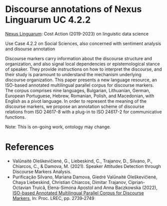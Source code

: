 # Discourse annotations of Nexus Linguarum UC 4.2.2

[Nexus Linguarum](http://nexuslinguarum.eu/): Cost Action (2019-2023) on linguistic data science

Use Case 4.2.2 on Social Sciences, also concerned with sentiment analysis and disourse annotation

 Discourse markers carry information about the discourse structure and organization, and also signal local dependencies or epistemological stance of speaker. They provide instructions on how to interpret the discourse, and their study is paramount to understand the mechanism underlying discourse organization. This paper presents a new language resource, an ISO-based annotated multilingual parallel corpus for discourse markers. The corpus comprises nine languages, Bulgarian, Lithuanian, German, European Portuguese, Hebrew, Romanian, Polish, and Macedonian, with English as a pivot language. In order to represent the meaning of the discourse markers, we propose an annotation scheme of discourse relations from ISO 24617-8 with a plug-in to ISO 24617-2 for communicative functions. 

Note: This is on-going work, ontology may change.

References
==

- Valūnaitė Oleškevičienė, G., Liebeskind, C., Trajanov, D., Silvano, P., Chiarcos, C., & Damova, M. (2021). Speaker Attitudes Detection through Discourse Markers Analysis.
- Purificação Silvano, Mariana Damova, Giedrė Valūnaitė Oleškevičienė, Chaya Liebeskind, Christian Chiarcos, Dimitar Trajanov, Ciprian-Octavian Truică, Elena-Simona Apostol and Anna Baczkowska (2022), [ISO-based Annotated Multilingual Parallel Corpus for Discourse Markers](http://www.lrec-conf.org/proceedings/lrec2022/pdf/2022.lrec-1.293.pdf), In: Proc. LREC, 	pp. 2739‑2749
